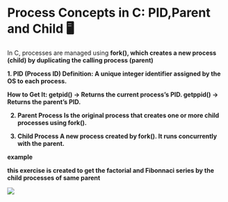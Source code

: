 # Process Concepts in C: PID,Parent and Child 🖥️
<!DOCTYPE html>
<html>
  <body>
    <p>In C, processes are managed using <b>fork()<b>, which creates a new process <b>(child)<b> by duplicating the calling process <b>(parent)<b></p>
1. PID (Process ID)
Definition: A unique integer identifier assigned by the OS to each process.

How to Get It:
getpid() → Returns the current process’s PID.
getppid() → Returns the parent’s PID.

2. Parent Process
Is the original process that creates one or more child processes using fork().

4. Child Process
A new process created by fork(). It runs concurrently with the parent.

<b>example</b>
<p>this exercise is created to get the factorial and Fibonnaci series by the child processes of same parent</p>
<img src="https://github.com/user-attachments/assets/23ed5907-a003-43b5-b64b-1c7cf3518bb4">
<br><br>

      
  </body>
</html>



